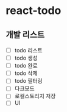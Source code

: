 # react-todo

## 개발 리스트

- [ ] todo 리스트
- [ ] todo 생성
- [ ] todo 완료
- [ ] todo 삭제
- [ ] todo 필터링
- [ ] 다크모드
- [ ] 로컬스토리지 저장
- [ ] UI

